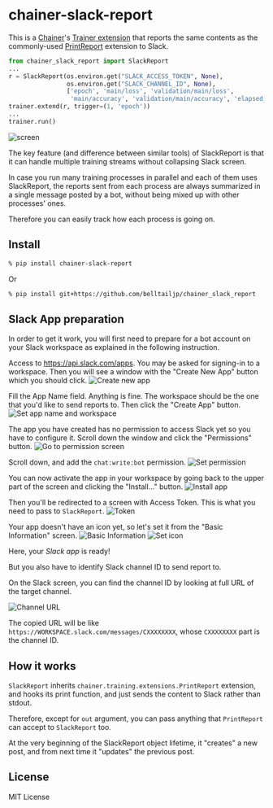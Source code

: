 # chainer-slack-report

This is a [Chainer](https://chainer.org/)'s
[Trainer extension](https://docs.chainer.org/en/v6.0.0/guides/extensions.html)
that reports the same contents as the commonly-used
[PrintReport](https://docs.chainer.org/en/v6.0.0/reference/generated/chainer.training.extensions.PrintReport.html) extension to Slack.

```python
from chainer_slack_report import SlackReport
...
r = SlackReport(os.environ.get("SLACK_ACCESS_TOKEN", None),
                os.environ.get("SLACK_CHANNEL_ID", None),
                ['epoch', 'main/loss', 'validation/main/loss',
                 'main/accuracy', 'validation/main/accuracy', 'elapsed_time']) 
trainer.extend(r, trigger=(1, 'epoch'))
...
trainer.run()
```

![screen](docs/screencast.gif)


The key feature (and difference between similar tools) of SlackReport is that
it can handle multiple training streams without collapsing Slack screen.

In case you run many training processes in parallel
and each of them uses SlackReport,
the reports sent from each process are always summarized in a single message
posted by a bot, without being mixed up with other processes' ones.

Therefore you can easily track how each process is going on.


## Install

```bash
% pip install chainer-slack-report
```

Or

```bash
% pip install git+https://github.com/belltailjp/chainer_slack_report
```


## Slack App preparation

In order to get it work, you will first need to prepare for a bot account
on your Slack workspace as explained in the following instruction.

Access to https://api.slack.com/apps.
You may be asked for signing-in to a workspace.
Then you will see a window with the "Create New App" button
which you should click.
![Create new app](docs/01_create_new_app.png)


Fill the App Name field. Anything is fine.
The workspace should be the one that you'd like to send reports to.
Then click the "Create App" button.
![Set app name and workspace](docs/02_app_name_and_workspace.png)


The app you have created has no permission to access Slack yet
so you have to configure it.
Scroll down the window and click the "Permissions" button.
![Go to permission screen](docs/03_permissions.png)


Scroll down, and add the `chat:write:bot` permission.
![Set permission](docs/04_permissions_select.png)


You can now activate the app in your workspace
by going back to the upper part of the screen
and clicking the "Install..." button.
![Install app](docs/05_install_app.png)


Then you'll be redirected to a screen with Access Token.
This is what you need to pass to `SlackReport`.
![Token](docs/06_you_will_get_token.png)


Your app doesn't have an icon yet,
so let's set it from the "Basic Information" screen.
![Basic Information](docs/07_basic_information.png)
![Set icon](docs/08_set_icon.png)


Here, your *Slack app* is ready!

But you also have to identify Slack channel ID to send report to.

On the Slack screen, you can find the channel ID by looking at full URL
of the target channel.

![Channel URL](docs/09_find_slack_channel_url.png)

The copied URL will be like `https://WORKSPACE.slack.com/messages/CXXXXXXXX`,
whose `CXXXXXXXX` part is the channel ID.


## How it works

`SlackReport` inherits `chainer.training.extensions.PrintReport` extension,
and hooks its print function, and just sends the content to Slack
rather than stdout.

Therefore, except for `out` argument,
you can pass anything that `PrintReport` can accept to `SlackReport` too.

At the very beginning of the SlackReport object lifetime,
it "creates" a new post, and from next time it "updates" the previous post.


## License

MIT License
